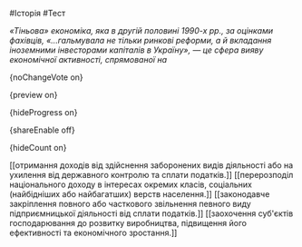#Історія #Тест

*«Тіньова» економіка, яка в другій половині 1990-х рр., за оцінками фахівців, «...гальмувала не тільки ринкові реформи, а й вкладання іноземними інвесторами капіталів в Україну», — це сфера вияву економічної активності, спрямованої на*

{noChangeVote on}

{preview on}

{hideProgress on}

{shareEnable off}

{hideCount on}

[[отримання доходів від здійснення заборонених видів діяльності або на ухилення від державного контролю та сплати податків.]]
[[перерозподіл національного доходу в інтересах окремих класів, соціальних (найбідніших або найбагатших) верств населення.]]
[[законодавче закріплення повного або часткового звільнення певного виду підприємницької діяльності від сплати податків.]]
[[заохочення суб'єктів господарювання до розвитку виробництва, підвищення його ефективності та економічного зростання.]]
